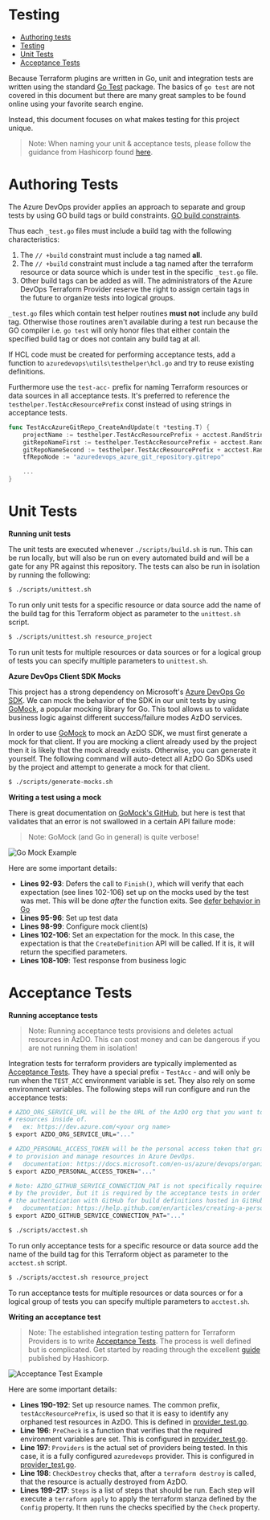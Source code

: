 # Testing

- [Authoring tests](#authoring-tests)
- [Testing](#testing)
- [Unit Tests](#unit-tests)
- [Acceptance Tests](#acceptance-tests)

Because Terraform plugins are written in Go, unit and integration tests are written using the standard [Go Test](https://golang.org/pkg/testing/) package. The basics of `go test` are not covered in this document but there are many great samples to be found online using your favorite search engine.

Instead, this document focuses on what makes testing for this project unique.

> Note: When naming your unit & acceptance tests, please follow the guidance from Hashicorp found [here](https://www.terraform.io/docs/extend/testing/unit-testing.html).

# Authoring Tests

The Azure DevOps provider applies an approach to separate and group tests by using GO build tags or build constraints. [GO build constraints](https://golang.org/pkg/go/build/#hdr-Build_Constraints).

Thus each `_test.go` files must include a build tag with the following characteristics:

1. The ``// +build`` constraint must include a tag named **all**.
2. The ``// +build`` constraint must include a tag named after the terraform resource or data source which is under test in the specific `_test.go` file.
3. Other build tags can be added as will. The administrators of the Azure DevOps Terraform Provider reserve the right to assign certain tags in the future to organize tests into logical groups.

`_test.go` files which contain test helper routines **must not** include any build tag. Otherwise those routines aren't available during a test run because the GO compiler i.e. `go test` will only honor files that either contain the specified build tag or does not contain any build tag at all.

If HCL code must be created for performing acceptance tests, add a function to `azuredevops\utils\testhelper\hcl.go` and try to reuse existing definitions.

Furthermore use the `test-acc-` prefix for naming Terraform resources or data sources in all acceptance tests. It's preferred to reference the `testhelper.TestAccResourcePrefix` const instead of using strings in acceptance tests.

```go
func TestAccAzureGitRepo_CreateAndUpdate(t *testing.T) {
	projectName := testhelper.TestAccResourcePrefix + acctest.RandStringFromCharSet(10, acctest.CharSetAlphaNum)
	gitRepoNameFirst := testhelper.TestAccResourcePrefix + acctest.RandStringFromCharSet(10, acctest.CharSetAlphaNum)
	gitRepoNameSecond := testhelper.TestAccResourcePrefix + acctest.RandStringFromCharSet(10, acctest.CharSetAlphaNum)
	tfRepoNode := "azuredevops_azure_git_repository.gitrepo"

    ...
}
```

# Unit Tests

**Running unit tests**

The unit tests are executed whenever `./scripts/build.sh` is run. This can be run locally, but will also be run on every automated build and will be a gate for any PR against this repository. The tests can also be run in isolation by running the following:

```bash
$ ./scripts/unittest.sh
```

To run only unit tests for a specific resource or data source add the name of the build tag for this Terraform object as parameter to the `unittest.sh` script.

```bash
$ ./scripts/unittest.sh resource_project
```

To run unit tests for multiple resources or data sources or for a logical group of tests you can specify multiple parameters to `unittest.sh`.

**Azure DevOps Client SDK Mocks**

This project has a strong dependency on Microsoft's [Azure DevOps Go SDK](https://github.com/microsoft/azure-devops-go-api). We can mock the behavior of the SDK in our unit tests by using [GoMock](https://github.com/golang/mock), a popular mocking library for Go. This tool allows us to validate business logic against different success/failure modes AzDO services.

In order to use [GoMock](https://github.com/golang/mock) to mock an AzDO SDK, we must first generate a mock for that client. If you are mocking a client already used by the project then it is likely that the mock already exists. Otherwise, you can generate it yourself. The following command will auto-detect all AzDO Go SDKs used by the project and attempt to generate a mock for that client.

```bash
$ ./scripts/generate-mocks.sh
```

**Writing a test using a mock**

There is great documentation on [GoMock's GitHub](https://github.com/golang/mock), but here is test that validates that an error is not swallowed in a certain API failure mode:

> Note: GoMock (and Go in general) is quite verbose!

![Go Mock Example](https://user-images.githubusercontent.com/2497673/67523231-dbc05e00-f673-11e9-91c6-68a6684b3015.png)

Here are some important details:
 - **Lines 92-93**: Defers the call to `Finish()`, which will verify that each expectation (see lines 102-106) set up on the mocks used by the test was met. This will be done *after* the function exits. See [defer behavior in Go](https://tour.golang.org/flowcontrol/12)
 - **Lines 95-96**: Set up test data
 - **Lines 98-99**: Configure mock client(s)
 - **Lines 102-106**: Set an expectation for the mock. In this case, the expectation is that the `CreateDefinition` API will be called. If it is, it will return the specified parameters.
 - **Lines 108-109**: Test response from business logic

# Acceptance Tests

**Running acceptance tests**

> Note: Running acceptance tests provisions and deletes actual resources in AzDO. This can cost money and can be dangerous if you are not running them in isolation!

Integration tests for terraform providers are typically implemented as [Acceptance Tests](https://www.terraform.io/docs/extend/testing/acceptance-tests/index.html). They have a special prefix - `TestAcc` - and will only be run when the `TEST_ACC` environment variable is set. They also rely on some environment variables. The following steps will run configure and run the acceptance tests:

```bash
# AZDO_ORG_SERVICE_URL will be the URL of the AzDO org that you want to provison
# resources inside of.
#   ex: https://dev.azure.com/<your org name>
$ export AZDO_ORG_SERVICE_URL="..."

# AZDO_PERSONAL_ACCESS_TOKEN will be the personal access token that grants access
# to provision and manage resources in Azure DevOps.
#   documentation: https://docs.microsoft.com/en-us/azure/devops/organizations/accounts/use-personal-access-tokens-to-authenticate?view=azure-devops
$ export AZDO_PERSONAL_ACCESS_TOKEN="..."

# Note: AZDO_GITHUB_SERVICE_CONNECTION_PAT is not specifically required
# by the provider, but it is required by the acceptance tests in order to test
# the authentication with GitHub for build definitions hosted in GitHub.
#   documentation: https://help.github.com/en/articles/creating-a-personal-access-token-for-the-command-line
$ export AZDO_GITHUB_SERVICE_CONNECTION_PAT="..."

$ ./scripts/acctest.sh
```

To run only acceptance tests for a specific resource or data source add the name of the build tag for this Terraform object as parameter to the `acctest.sh` script.

```bash
$ ./scripts/acctest.sh resource_project
```

To run acceptance tests for multiple resources or data sources or for a logical group of tests you can specify multiple parameters to `acctest.sh`.

**Writing an acceptance test**

> Note: The established integration testing pattern for Terraform Providers is to write [Acceptance Tests](https://www.terraform.io/docs/extend/testing/acceptance-tests/index.html). The process is well defined but is complicated. Get started by reading through the excellent [guide](https://www.terraform.io/docs/extend/testing/acceptance-tests/testcase.html) published by Hashicorp.

![Acceptance Test Example](https://user-images.githubusercontent.com/2497673/67523941-49b95500-f675-11e9-8345-21bda99ff1a4.png)

Here are some important details:
 - **Lines 190-192**: Set up resource names. The common prefix, `testAccResourcePrefix`, is used so that it is easy to identify any orphaned test resources in AzDO. This is defined in [provider_test.go](../azuredevops/provider_test.go).
 - **Line 196**: `PreCheck` is a function that verifies that the required environment variables are set. This is configured in [provider_test.go](../azuredevops/provider_test.go).
 - **Line 197**: `Providers` is the actual set of providers being tested. In this case, it is a fully configured `azuredevops` provider. This is configured in [provider_test.go](../azuredevops/provider_test.go).
 - **Line 198**: `CheckDestroy` checks that, after a `terraform destroy` is called, that the resource is actually destroyed from AzDO.
 - **Lines 199-217**: `Steps` is a list of steps that should be run. Each step will execute a `terraform apply` to apply the terraform stanza defined by the `Config` property. It then runs the checks specified by the `Check` property.
